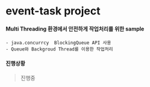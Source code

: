 # event-task project  
#### Multi Threading 환경에서 안전하게 작업처리를 위한 sample  

```
- java.concurrcy  BlockingQueue API 사용
- Queue와 Backgroud Thread를 이용한 작업처리
```  

#### 진행상황  
> 진행중